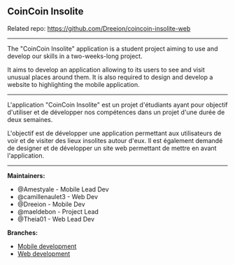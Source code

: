 ## CoinCoin Insolite

Related repo: https://github.com/Dreeion/coincoin-insolite-web

---

The "CoinCoin Insolite" application is a student project aiming to use and develop our skills in a two-weeks-long project.

It aims to develop an application allowing to its users to see and visit unusual places around them.
It is also required to design and develop a website to highlighting the mobile application.

------

L'application "CoinCoin Insolite" est un projet d'étudiants ayant pour objectif d'utiliser et de développer nos compétences dans un projet d'une durée de deux semaines.

L'objectif est de développer une application permettant aux utilisateurs de voir et de visiter des lieux insolites autour d'eux.
Il est également demandé de designer et de développer un site web permettant de mettre en avant l'application.

---

**Maintainers:**

- @Amestyale - Mobile Lead Dev
- @camillenaulet3 - Web Dev
- @Dreeion - Mobile Dev
- @maeldebon - Project Lead
- @Theia01 - Web Lead Dev

**Branches:**

- [Mobile development](https://github.com/Dreeion/coincoin-insolite-mobile)
- [Web development](https://github.com/Dreeion/coincoin-insolite-web)

